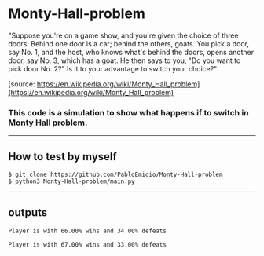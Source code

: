  # Monty-Hall-problem

"Suppose you're on a game show, and you're given the choice of three doors: Behind one door is a car; behind the others, goats. You pick a door, say No. 1, and the host, who knows what's behind the doors, opens another door, say No. 3, which has a goat. He then says to you, "Do you want to pick door No. 2?" Is it to your advantage to switch your choice?"

[source: https://en.wikipedia.org/wiki/Monty_Hall_problem](https://en.wikipedia.org/wiki/Monty_Hall_problem)

### This code is a simulation to show what happens if to switch in Monty Hall problem. 

---

## How to test by myself
```
$ git clone https://github.com/PabloEmidio/Monty-Hall-problem
$ python3 Monty-Hall-problem/main.py
```

---

## outputs
```
Player is with 66.00% wins and 34.00% defeats
```
```
Player is with 67.00% wins and 33.00% defeats 
```
